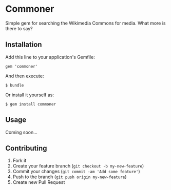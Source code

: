 # Commoner

Simple gem for searching the Wikimedia Commons for media. What more is there to say?

## Installation

Add this line to your application's Gemfile:

    gem 'commoner'

And then execute:

    $ bundle

Or install it yourself as:

    $ gem install commoner

## Usage

Coming soon...

## Contributing

1. Fork it
2. Create your feature branch (`git checkout -b my-new-feature`)
3. Commit your changes (`git commit -am 'Add some feature'`)
4. Push to the branch (`git push origin my-new-feature`)
5. Create new Pull Request
